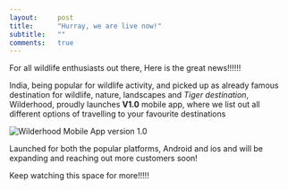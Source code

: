 ```yaml
---
layout:     post
title:      "Hurray, we are live now!"
subtitle:   ""
comments:   true
---
```


<p>For all wildlife enthusiasts out there, Here is the great news!!!!!!</p>

<p align="">India, being popular for wildlife activity, and picked up as already famous destination for wildlife, nature, landscapes and <em>Tiger destination</em>, Wilderhood, proudly launches <strong><a href="http://wilderhood.com" style="text-decoration:none">V1.0</a></strong> mobile app, where we list out all different options of travelling to your favourite destinations </p>

<img src="{{ site.baseurl }}/img/2014-05-30/mobile.png" alt="Wilderhood Mobile App version 1.0">

<p>Launched for both the popular platforms, Android and ios and will be expanding and reaching out more customers soon!</p>

<p>Keep watching this space for more!!!!!</p>
